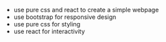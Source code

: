 - use pure css and react to create a simple webpage
- use bootstrap for responsive design
- use pure css for styling
- use react for interactivity